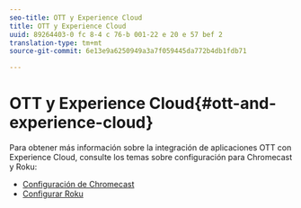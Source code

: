 ```yaml
---
seo-title: OTT y Experience Cloud
title: OTT y Experience Cloud
uuid: 89264403-0 fc 8-4 c 76-b 001-22 e 20 e 57 bef 2
translation-type: tm+mt
source-git-commit: 6e13e9a6250949a3a7f059445da772b4db1fdb71

---
```



# OTT y Experience Cloud{#ott-and-experience-cloud}

Para obtener más información sobre la integración de aplicaciones OTT con Experience Cloud, consulte los temas sobre configuración para Chromecast y Roku:

* [Configuración de Chromecast](../../sdk-implement/setup/set-up-chromecast.md)
* [Configurar Roku](../../sdk-implement/setup/set-up-roku.md)

